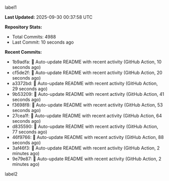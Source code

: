 
label1 
<!-- ACTIVITY_START -->
**Last Updated:** 2025-09-30 00:37:58 UTC

**Repository Stats:**
- Total Commits: 4988
- Last Commit: 10 seconds ago

**Recent Commits:**
- 1b9adfa: 🤖 Auto-update README with recent activity (GitHub Action, 10 seconds ago)
- cf5de2f: 🤖 Auto-update README with recent activity (GitHub Action, 20 seconds ago)
- a3372bd: 🤖 Auto-update README with recent activity (GitHub Action, 29 seconds ago)
- 9b53209: 🤖 Auto-update README with recent activity (GitHub Action, 41 seconds ago)
- f3698f8: 🤖 Auto-update README with recent activity (GitHub Action, 53 seconds ago)
- 27cea1f: 🤖 Auto-update README with recent activity (GitHub Action, 64 seconds ago)
- d835590: 🤖 Auto-update README with recent activity (GitHub Action, 77 seconds ago)
- 46f9766: 🤖 Auto-update README with recent activity (GitHub Action, 88 seconds ago)
- 3af46f3: 🤖 Auto-update README with recent activity (GitHub Action, 2 minutes ago)
- 9e79e87: 🤖 Auto-update README with recent activity (GitHub Action, 2 minutes ago)
<!-- ACTIVITY_END -->

label2

